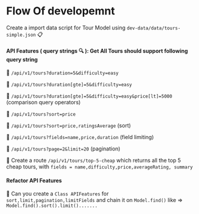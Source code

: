 # Flow Of developemnt

Create a import data script for Tour Model using `dev-data/data/tours-simple.json` :clipboard:

#### API Features ( query strings :mag: ): Get All Tours should support following query string

:rocket: `/api/v1/tours?duration=5&difficulty=easy`

:rocket: `/api/v1/tours?duration[gte]=5&difficulty=easy`

:rocket: `/api/v1/tours?duration[gte]=5&difficulty=easy&price[lt]=5000` (comparison query operators)

:rocket: `/api/v1/tours?sort=price`

:rocket: `/api/v1/tours?sort=price,ratingsAverage` (sort)

:rocket: `/api/v1/tours?fields=name,price,duration` (field limiting)

:rocket: `/api/v1/tours?page=2&limit=20` (pagination)

:rocket: Create a route `/api/v1/tours/top-5-cheap` which returns all the top 5 cheap tours, with `fields = name,difficulty,price,averageRating, summary`

#### Refactor API Features

:rocket: Can you create a `Class APIFeatures` for `sort,limit,pagination,limitFields` and chain it on `Model.find()` like => `Model.find().sort().limit().......`
